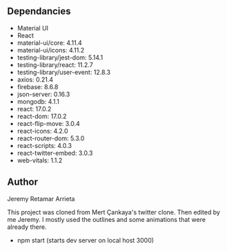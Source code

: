 ## Dependancies
+ Material UI
+ React 
+ material-ui/core: 4.11.4
+ material-ui/icons: 4.11.2
+ testing-library/jest-dom: 5.14.1
+ testing-library/react: 11.2.7
+ testing-library/user-event: 12.8.3
+ axios: 0.21.4
+ firebase: 8.6.8
+ json-server: 0.16.3
+ mongodb: 4.1.1
+ react: 17.0.2
+ react-dom: 17.0.2
+ react-flip-move: 3.0.4
+ react-icons: 4.2.0
+ react-router-dom: 5.3.0
+ react-scripts: 4.0.3
+ react-twitter-embed: 3.0.3
+ web-vitals: 1.1.2
    
## Author
Jeremy Retamar Arrieta


This project was cloned from Mert Çankaya's twitter clone. Then edited by me Jeremy.
I mostly used the outlines and some animations that were already there. 

+ npm start (starts dev server on local host 3000)